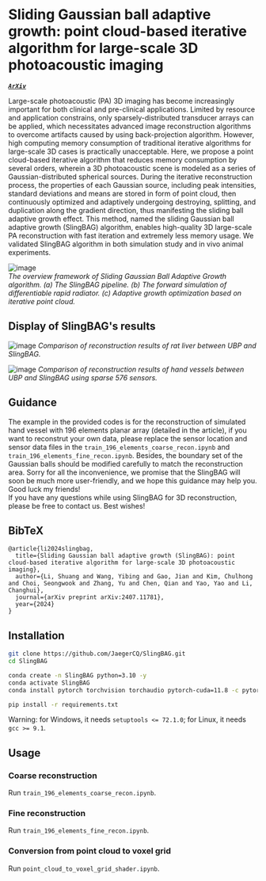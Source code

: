 # Sliding Gaussian ball adaptive growth: point cloud-based iterative algorithm for large-scale 3D photoacoustic imaging

[***`ArXiv`***](https://arxiv.org/abs/2407.11781)

Large-scale photoacoustic (PA) 3D imaging has become increasingly important for both clinical and pre-clinical applications. Limited by resource and application constrains, only sparsely-distributed transducer arrays can be applied, which necessitates advanced image reconstruction algorithms to overcome artifacts caused by using back-projection algorithm. However, high computing memory consumption of traditional iterative algorithms for large-scale 3D cases is practically unacceptable. Here, we propose a point cloud-based iterative algorithm that reduces memory consumption by several orders, wherein a 3D photoacoustic scene is modeled as a series of Gaussian-distributed spherical sources. During the iterative reconstruction process, the properties of each Gaussian source, including peak intensities, standard deviations and means are stored in form of point cloud, then continuously optimized and adaptively undergoing destroying, splitting, and duplication along the gradient direction, thus manifesting the sliding ball adaptive growth effect. This method, named the sliding Gaussian ball adaptive growth (SlingBAG) algorithm, enables high-quality 3D large-scale PA reconstruction with fast iteration and extremely less memory usage. We validated SlingBAG algorithm in both simulation study and in vivo animal experiments.  

![image](https://github.com/JaegerCQ/SlingBAG/blob/main/figures/pipeline_gaussian.png)   
_The overview framework of Sliding Gaussian Ball Adaptive Growth algorithm. (a) The SlingBAG pipeline. (b) The forward simulation of differentiable rapid radiator. (c) Adaptive growth optimization based on iterative point cloud._

## Display of SlingBAG's results

![image](https://github.com/JaegerCQ/SlingBAG/blob/main/figures/rat_liver_recon.gif) 
_Comparison of reconstruction results of rat liver between UBP and SlingBAG._    


![image](https://github.com/JaegerCQ/SlingBAG/blob/main/figures/hand_vessel_recon.gif) 
_Comparison of reconstruction results of hand vessels between UBP and SlingBAG using sparse 576 sensors._    

## Guidance

The example in the provided codes is for the reconstruction of simulated hand vessel with 196 elements planar array (detailed in the article), if you want to reconstrut your own data, please replace the sensor location and sensor data files in the `train_196_elements_coarse_recon.ipynb` and `train_196_elements_fine_recon.ipynb`. Besides, the boundary set of the Gaussian balls should be modified carefully to match the reconstruction area. Sorry for all the inconvenience, we promise that the SlingBAG will soon be much more user-friendly, and we hope this guidance may help you. Good luck my friends!  
If you have any questions while using SlingBAG for 3D reconstruction, please be free to contact us. Best wishes!

## BibTeX

```
@article{li2024slingbag,
  title={Sliding Gaussian ball adaptive growth (SlingBAG): point cloud-based iterative algorithm for large-scale 3D photoacoustic imaging},
  author={Li, Shuang and Wang, Yibing and Gao, Jian and Kim, Chulhong and Choi, Seongwook and Zhang, Yu and Chen, Qian and Yao, Yao and Li, Changhui},
  journal={arXiv preprint arXiv:2407.11781},
  year={2024}
}
```

## Installation

```bash
git clone https://github.com/JaegerCQ/SlingBAG.git
cd SlingBAG
```

```bash
conda create -n SlingBAG python=3.10 -y
conda activate SlingBAG
conda install pytorch torchvision torchaudio pytorch-cuda=11.8 -c pytorch -c nvidia
```

```bash
pip install -r requirements.txt
```

Warning: for Windows, it needs `setuptools <= 72.1.0`; for Linux, it needs `gcc >= 9.1`.

## Usage

### Coarse reconstruction
Run `train_196_elements_coarse_recon.ipynb`.

### Fine reconstruction
Run `train_196_elements_fine_recon.ipynb`.

### Conversion from point cloud to voxel grid
Run `point_cloud_to_voxel_grid_shader.ipynb`.
